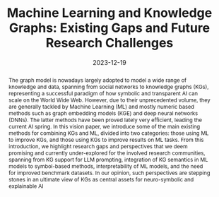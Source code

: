 ---
title: 'Machine Learning and Knowledge Graphs: Existing Gaps and Future Research Challenges'

# Authors
# A YAML list of author names
# If you created a profile for a user (e.g. the default `admin` user at `content/authors/admin/`), 
# write the username (folder name) here, and it will be replaced with their full name and linked to their profile.
authors:
- Claudia d'Amato
- Louis Mahon
- Pierre Monnin
- Giorgos Stamou

# Author notes (such as 'Equal Contribution')
# A YAML list of notes for each author in the above `authors` list
author_notes: []

date: '2023-12-19'

# Date to publish webpage (NOT necessarily Bibtex publication's date).
publishDate: '2024-02-13T15:16:22.910996Z'

# Publication type.
# A single CSL publication type but formatted as a YAML list (for Hugo requirements).
publication_types:
- article-journal

# Publication name and optional abbreviated publication name.
publication: '*Transactions on Graph Data and Knowledge*'
publication_short: 'TGDK'

doi: '10.4230/TGDK.1.1.8'

abstract: 'The graph model is nowadays largely adopted to model a wide range of knowledge and data, spanning from social networks to knowledge graphs (KGs), representing a successful paradigm of how symbolic and transparent AI can scale on the World Wide Web. However, due to their unprecedented volume, they are generally tackled by Machine Learning (ML) and mostly numeric based methods such as graph embedding models (KGE) and deep neural networks (DNNs). The latter methods have been proved lately very efficient, leading the current AI spring. In this vision paper, we introduce some of the main existing methods for combining KGs and ML, divided into two categories: those using ML to improve KGs, and those using KGs to improve results on ML tasks. From this introduction, we highlight research gaps and perspectives that we deem promising and currently under-explored for the involved research communities, spanning from KG support for LLM prompting, integration of KG semantics in ML models to symbol-based methods, interpretability of ML models, and the need for improved benchmark datasets. In our opinion, such perspectives are stepping stones in an ultimate view of KGs as central assets for neuro-symbolic and explainable AI'

# Summary. An optional shortened abstract.
summary: ''

tags: []

# Display this page in a list of Featured pages?
featured: false

# Links
url_pdf: 'https://drops.dagstuhl.de/storage/08tgdk/tgdk-vol001/tgdk-vol001-issue001/TGDK.1.1.8/TGDK.1.1.8.pdf'
url_code: ''

# Custom links (uncomment lines below)
# links:
# - name: Custom Link
#   url: http://example.org

# Publication image
# Add an image named `featured.jpg/png` to your page's folder then add a caption below.
image:
  caption: ''
  focal_point: ''
  preview_only: false

# Associated Projects (optional).
#   Associate this publication with one or more of your projects.
#   Simply enter your project's folder or file name without extension.
#   E.g. `projects: ['internal-project']` links to `content/project/internal-project/index.md`.
#   Otherwise, set `projects: []`.
projects: []

share: false
---